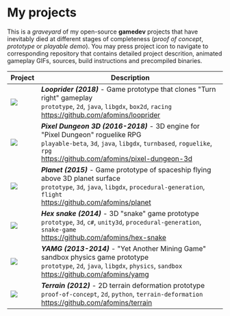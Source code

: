 # My projects
This is a *graveyard* of my open-source **gamedev** projects that have inevitably died at different stages of completeness 
(*proof of concept*, *prototype* or *playable demo*). You may press project icon to navigate to corresponding repository that contains detailed project descrition, animated gameplay GIFs, sources, build instructions and precompiled binaries.

| Project | Description |
| --|--|
| [<img src="https://github.com/afomins/main/blob/master/data/looprider.gif">](https://github.com/afomins/looprider) | ***Looprider (2018)*** - Game prototype that clones "Turn right" gameplay<br/>`prototype`, `2d`, `java`, `libgdx`, `box2d`, `racing`<br/>https://github.com/afomins/looprider|
| [<img src="https://github.com/afomins/main/blob/master/data/pd3d.gif">](https://github.com/afomins/pixel-dungeon-3d) | ***Pixel Dungeon 3D (2016-2018)*** - 3D engine for "Pixel Dungeon" roguelike RPG<br/>`playable-beta`, `3d`, `java`, `libgdx`, `turnbased`, `roguelike`, `rpg`<br/>https://github.com/afomins/pixel-dungeon-3d|
| [<img src="https://github.com/afomins/main/blob/master/data/planet.gif">](https://github.com/afomins/planet) | ***Planet (2015)*** - Game prototype of spaceship flying above 3D planet surface<br/>`prototype`, `3d`, `java`, `libgdx`, `procedural-generation`, `flight`<br/>https://github.com/afomins/planet|
| [<img src="https://github.com/afomins/main/blob/master/data/hex-snake.gif">](https://github.com/afomins/hex-snake) | ***Hex snake (2014)*** - 3D "snake" game prototype<br/>`prototype`, `3d`, `c#`, `unity3d`, `procedural-generation`, `snake-game`<br/>https://github.com/afomins/hex-snake|
| [<img src="https://github.com/afomins/main/blob/master/data/yamg.gif">](https://github.com/afomins/yamg) |  ***YAMG (2013-2014)*** - "Yet Another Mining Game" sandbox physics game prototype<br/>`prototype`, `2d`, `java`, `libgdx`, `physics`, `sandbox`<br/>https://github.com/afomins/yamg|
| [<img src="https://github.com/afomins/main/blob/master/data/terrain.gif">](https://github.com/afomins/terrain) |  ***Terrain (2012)*** - 2D terrain deformation prototype<br/>`proof-of-concept`, `2d`, `python`, `terrain-deformation`<br/>https://github.com/afomins/terrain|
